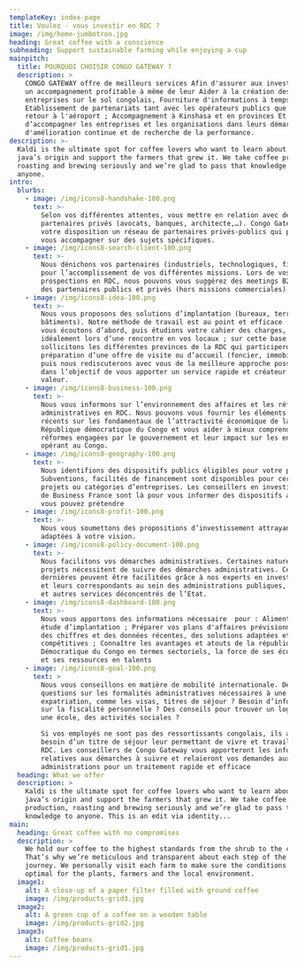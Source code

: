 ```yaml
---
templateKey: index-page
title: Voulez - vous investir en RDC ?
image: /img/home-jumbotron.jpg
heading: Great coffee with a conscience
subheading: Support sustainable farming while enjoying a cup
mainpitch:
  title: POURQUOI CHOISIR CONGO GATEWAY ?
  description: >
    CONGO GATEWAY offre de meilleurs services Afin d'assurer aux investisseurs
    un accompagnement profitable à même de leur Aider à la création des
    entreprises sur le sol congolais, Fourniture d'informations à temps réel,
    Etablissement de partenariats tant avec les opérateurs publics que privés et
    retour à l'aéroport ; Accompagnement à Kinshasa et en provinces Et
    d’accompagner les entreprises et les organisations dans leurs démarches
    d'amélioration continue et de recherche de la performance.
description: >-
  Kaldi is the ultimate spot for coffee lovers who want to learn about their
  java’s origin and support the farmers that grew it. We take coffee production,
  roasting and brewing seriously and we’re glad to pass that knowledge to
  anyone.
intro:
  blurbs:
    - image: /img/icons8-handshake-100.png
      text: >-
        Selon vos différentes attentes, vous mettre en relation avec des
        partenaires privés (avocats, banques, architecte,…). Congo Gateway met à
        votre disposition un réseau de partenaires privés-publics qui peuvent
        vous accompagner sur des sujets spécifiques.
    - image: /img/icons8-search-client-100.png
      text: >-
        Nous dénichons vos partenaires (industriels, technologiques, financiers)
        pour l’accomplissement de vos différentes missions. Lors de vos
        prospections en RDC, nous pouvons vous suggérez des meetings B2B avec
        des partenaires publics et privés (hors missions commerciales).
    - image: /img/icons8-idea-100.png
      text: >-
        Nous vous proposons des solutions d’implantation (bureaux, terrains,
        bâtiments). Notre méthode de travail est au point et efficace : nous
        vous écoutons d’abord, puis étudions votre cahier des charges,
        idéalement lors d’une rencontre en vos locaux ; sur cette base nous
        sollicitons les différentes provinces de la RDC qui participeront à la
        préparation d’une offre de visite ou d’accueil (foncier, immobilier) ;
        puis nous rediscuterons avec vous de la meilleure approche possible –
        dans l’objectif de vous apporter un service rapide et créateur de
        valeur.
    - image: /img/icons8-business-100.png
      text: >-
        Nous vous informons sur l’environnement des affaires et les réformes
        administratives en RDC. Nous pouvons vous fournir les éléments les plus
        récents sur les fondamentaux de l’attractivité économique de la
        République démocratique du Congo et vous aider à mieux comprendre les
        réformes engagées par le gouvernement et leur impact sur les entreprises
        opérant au Congo.
    - image: /img/icons8-geography-100.png
      text: >-
        Nous identifions des dispositifs publics éligibles pour votre projet.
        Subventions, facilités de financement sont disponibles pour certains
        projets ou catégories d’entreprises. Les conseillers en investissement
        de Business France sont là pour vous informer des dispositifs auxquels
        vous pouvez prétendre
    - image: /img/icons8-profit-100.png
      text: >-
        Nous vous soumettons des propositions d’investissement attrayant et
        adaptées à votre vision. 
    - image: /img/icons8-policy-document-100.png
      text: >-
        Nous facilitons vos démarches administratives. Certaines natures de
        projets nécessitent de suivre des démarches administratives. Ces
        dernières peuvent être facilitées grâce à nos experts en investissements
        et leurs correspondants au sein des administrations publiques, provinces
        et autres services déconcentrés de l’Etat.
    - image: /img/icons8-dashboard-100.png
      text: >-
        Nous vous apportons des informations nécessaire  pour : Alimenter votre
        étude d’implantation ; Préparer vos plans d'affaires prévisionnels avec
        des chiffres et des données récentes, des solutions adaptées et
        compétitives ; Connaître les avantages et atouts de la république
        Démocratique du Congo en termes sectoriels, la force de ses écosystèmes
        et ses ressources en talents
    - image: /img/icons8-goal-100.png
      text: >
        Nous vous conseillons en matière de mobilité internationale. Des
        questions sur les formalités administratives nécessaires à une
        expatriation, comme les visas, titres de séjour ? Besoin d’information
        sur la fiscalité personnelle ? Des conseils pour trouver un logement,
        une école, des activités sociales ?

        Si vos employés ne sont pas des ressortissants congolais, ils auront
        besoin d’un titre de séjour leur permettant de vivre et travailler en
        RDC. Les conseillers de Congo Gateway vous apporteront les informations
        relatives aux démarches à suivre et relaieront vos demandes aux
        administrations pour un traitement rapide et efficace
  heading: What we offer
  description: >
    Kaldi is the ultimate spot for coffee lovers who want to learn about their
    java’s origin and support the farmers that grew it. We take coffee
    production, roasting and brewing seriously and we’re glad to pass that
    knowledge to anyone. This is an edit via identity...
main:
  heading: Great coffee with no compromises
  description: >
    We hold our coffee to the highest standards from the shrub to the cup.
    That’s why we’re meticulous and transparent about each step of the coffee’s
    journey. We personally visit each farm to make sure the conditions are
    optimal for the plants, farmers and the local environment.
  image1:
    alt: A close-up of a paper filter filled with ground coffee
    image: /img/products-grid3.jpg
  image2:
    alt: A green cup of a coffee on a wooden table
    image: /img/products-grid2.jpg
  image3:
    alt: Coffee beans
    image: /img/products-grid1.jpg
---
```


